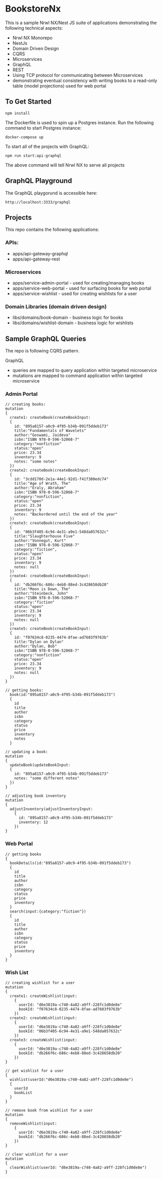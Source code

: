 

# BookstoreNx

This is a sample Nrwl NX/Nest JS suite of applications demonstrating the following technical aspects:

- Nrwl NX Monorepo
- NestJs
- Domain Driven Design
- CQRS
- Microservices
- GraphQL
- REST
- Using TCP protocol for communicating between Microservices
- demonstrating eventual consistency with writing books to a read-only table (model projections) used for web portal

## To Get Started

```
npm install
```


The Dockerfile is used to spin up a Postgres instance.  Run the following command to start Postgres instance:

```
docker-compose up
```

To start all of the projects with GraphQL:
```
npm run start:api-graphql
```
The above command will tell Nrwl NX to serve all projects

## GraphQL Playground
The GraphQL playgorund is accessible here:
```
http://localhost:3333/graphql
```

## Projects
This repo contains the following applications:
### APIs:
- apps/api-gateway-graphql
- apps/api-gateway-rest
### Microservices
- apps/service-admin-portal - used for creating/managing books
- apps/service-web-portal - used for surfacing books for web portal
- apps/service-wishlist - used for creating wishlists for a user

### Domain Libraries (domain driven design)
- libs/domains/book-domain - business logic for books
- libs/domains/wishlist-domain - business logic for wishlists


## Sample GraphQL Queries

The repo is following CQRS pattern.


GraphQL
- queries are mapped to query application within targeted microservice
- mutations are mapped to command application within targeted microservice

### Admin Portal
```
// creating books:
mutation
{
  create1: createBook(createBookInput:
  {
    id: "895a8157-a0c9-4f95-b34b-091f5ddeb173"
    title:"Fundamentals of Wavelets"
    author:"Goswami, Jaideva"
    isbn:"ISBN 978-0-596-52068-7"
    category:"nonfiction"
    status:"open"
    price: 23.34
    inventory: 9
    notes: "some notes"
  })
  create2: createBook(createBookInput:
  {
    id: "3cdd170d-2e1a-44e1-92d1-f41f380edc74"
    title:"Age of Wrath, The"
    author:"Eraly, Abraham"
    isbn:"ISBN 978-0-596-52068-7"
    category:"nonfiction",
    status:"open"
    price: 23.34
    inventory: 9
    notes: "Backordered until the end of the year"
  })
  create3: createBook(createBookInput:
  {
    id: "06b3f405-6c94-4e31-a9e1-548da057632c"
    title:"Slaughterhouse Five"
    author:"Vonnegut, Kurt"
    isbn:"ISBN 978-0-596-52068-7"
    category:"fiction",
    status:"open"
    price: 23.34
    inventory: 9
    notes: null
  })
  create4: createBook(createBookInput:
  {
    id: "db266f6c-686c-4eb8-88ed-3c428658db20"
    title:"Moon is Down, The"
    author:"Steinbeck, John"
    isbn:"ISBN 978-0-596-52068-7"
    category:"fiction"
    status:"open"
    price: 23.34
    inventory: 9
    notes: null
  })
  create5: createBook(createBookInput:
  {
    id: "f07634c8-0235-4474-8fae-ad7603f9763b"
    title:"Dylan on Dylan"
    author:"Dylan, Bob"
    isbn:"ISBN 978-0-596-52068-7"
    category:"nonfiction"
    status:"open"
    price: 23.34
    inventory: 9
    notes: null
  })
}

// getting books:
  book(id:"895a8157-a0c9-4f95-b34b-091f5ddeb173")
  {
    id
    title
    author
    isbn
    category
    status
    price
    inventory
    notes
  }

// updating a book:
mutation
{
  updateBook(updateBookInput:
  {
    id: "895a8157-a0c9-4f95-b34b-091f5ddeb173"
    notes: "some different notes"
  })
}

// adjusting book inventory
mutation
{
  adjustInventory(adjustInventoryInput:
    {
      id: "895a8157-a0c9-4f95-b34b-091f5ddeb173"
      inventory: 12
    })
}
```

### Web Portal

```
// getting books
{
  bookDetails(id:"895a8157-a0c9-4f95-b34b-091f5ddeb173")
  {
    id
    title
    author
    isbn
    category
    status
    price
    inventory
  }
  search(input:{category:"fiction"})
  {
    id
    title
    author
    isbn
    category
    status
    price
    inventory
  }
}
```

### Wish List

```
// creating wishlist for a user
mutation
{
  create1: createWishlist(input:
    {
      userId: "d6e3819a-c740-4a82-a9ff-228fc1d0de8e"
      bookId: "f07634c8-0235-4474-8fae-ad7603f9763b"
    })
  create2: createWishlist(input:
    {
      userId: "d6e3819a-c740-4a82-a9ff-228fc1d0de8e"
      bookId: "06b3f405-6c94-4e31-a9e1-548da057632c"
    })
  create3: createWishlist(input:
    {
      userId: "d6e3819a-c740-4a82-a9ff-228fc1d0de8e"
      bookId: "db266f6c-686c-4eb8-88ed-3c428658db20"
    })
}

// get wishlist for a user
{
  wishlist(userId:"d6e3819a-c740-4a82-a9ff-228fc1d0de8e")
  {
    userId
    bookList
  }
}

// remove book from wishlist for a user
mutation
{
  removeWishlist(input:
    {
      userId: "d6e3819a-c740-4a82-a9ff-228fc1d0de8e"
      bookId: "db266f6c-686c-4eb8-88ed-3c428658db20"
    })
}

// clear wishlist for a user
mutation
{
  clearWishlist(userId: "d6e3819a-c740-4a82-a9ff-228fc1d0de8e")
}
```

